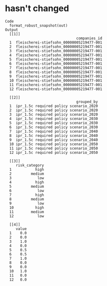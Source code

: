 # hasn't changed

    Code
      format_robust_snapshot(out)
    Output
      [[1]]
                                     companies_id
      1  fleischerei-stiefsohn_00000005219477-001
      2  fleischerei-stiefsohn_00000005219477-001
      3  fleischerei-stiefsohn_00000005219477-001
      4  fleischerei-stiefsohn_00000005219477-001
      5  fleischerei-stiefsohn_00000005219477-001
      6  fleischerei-stiefsohn_00000005219477-001
      7  fleischerei-stiefsohn_00000005219477-001
      8  fleischerei-stiefsohn_00000005219477-001
      9  fleischerei-stiefsohn_00000005219477-001
      10 fleischerei-stiefsohn_00000005219477-001
      11 fleischerei-stiefsohn_00000005219477-001
      12 fleischerei-stiefsohn_00000005219477-001
      
      [[2]]
                                     grouped_by
      1  ipr_1.5c required policy scenario_2020
      2  ipr_1.5c required policy scenario_2020
      3  ipr_1.5c required policy scenario_2020
      4  ipr_1.5c required policy scenario_2030
      5  ipr_1.5c required policy scenario_2030
      6  ipr_1.5c required policy scenario_2030
      7  ipr_1.5c required policy scenario_2040
      8  ipr_1.5c required policy scenario_2040
      9  ipr_1.5c required policy scenario_2040
      10 ipr_1.5c required policy scenario_2050
      11 ipr_1.5c required policy scenario_2050
      12 ipr_1.5c required policy scenario_2050
      
      [[3]]
         risk_category
      1           high
      2         medium
      3            low
      4           high
      5         medium
      6            low
      7           high
      8         medium
      9            low
      10          high
      11        medium
      12           low
      
      [[4]]
         value
      1    0.0
      2    0.0
      3    1.0
      4    0.0
      5    0.5
      6    0.5
      7    1.0
      8    0.0
      9    0.0
      10   1.0
      11   0.0
      12   0.0
      

